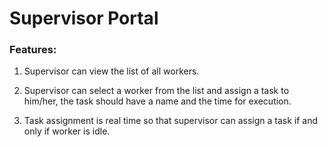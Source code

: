 # Supervisor Portal

### Features:

1. Supervisor can view the list of all workers.

2. Supervisor can select a worker from the list and assign a task to him/her, the task should have a name and the time for execution.

3. Task assignment is real time so that supervisor can assign a task if and only if worker is idle.